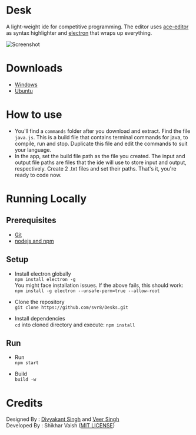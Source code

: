 # Desk
A light-weight ide for competitive programming. The editor uses [ace-editor](https://github.com/ajaxorg/ace) as syntax highlighter and [electron](https://electronjs.org/) that wraps up everything.

![Screenshot](https://github.com/svr8/Desk/blob/master/Preview.PNG)

# Downloads
+ [Windows](http://www.mediafire.com/file/2aurp6k25dasua1/Desk+Setup-1.1.3.zip)
+ [Ubuntu](https://www.mediafire.com/file/92rxcyj5f5b6gbb/ubuntu-1.1.4.zip/file)

# How to use
+ You'll find a `commands` folder after you download and extract.
Find the file `java.js`. This is a build file that contains terminal commands for java, to compile, run and stop. Duplicate this file and edit the commands to suit your language.<br/>
+ In the app, set the build file path as the file you created. The input and output file paths are files that the ide will use to store input and output, respectively. Create 2 .txt files and set their paths. That's it, you're ready to code now.
# Running Locally
## Prerequisites
+ [Git](https://git-scm.com/)
+ [nodejs and npm](https://nodejs.org/en/)

## Setup

+ Install electron globally<br/>
`npm install electron -g`<br/>
You might face installation issues. If the above fails, this should work:<br/>
`npm install -g electron --unsafe-perm=true --allow-root`

+ Clone the repository<br/>
`git clone https://github.com/svr8/Desks.git`

+ Install dependencies<br/>
`cd` into cloned directory and execute:
`npm install`

## Run
+ Run<br/>
`npm start`

+ Build<br/>
`build -w`

# Credits
Designed By : [Divyakant Singh](https://www.behance.net/divyakantsingh) and [Veer Singh](https://www.instagram.com/weavingweb/) <br/>
Developed By : Shikhar Vaish ([MIT LICENSE](https://github.com/svr8/Desk/blob/master/LICENSE))
